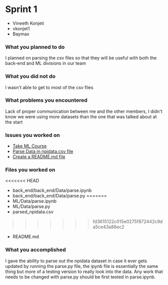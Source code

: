# Sprint 1
- Vineeth Konjeti
- vkonjet1
- Baymax

### What you planned to do
I planned on parsing the csv files so that they will be useful with both the back-end and ML divisions in our team

### What you did not do
I wasn't able to get to most of the csv files

### What problems you encountered
Lack of proper communication between me and the other members, I didn't know we were using more datasets than the one that was talked about at the start

### Issues you worked on
- [Take ML Course](https://github.com/MariAuxHer/Baymax/issues/1)
- [Parse Data in npidata.csv file](https://github.com/MariAuxHer/Baymax/issues/4)
- [Create a README.md file](https://github.com/MariAuxHer/Baymax/issues/5)


### Files you worked on
<<<<<<< HEAD
- back_end/back_end/Data/parse.ipynb
- back_end/back_end/Data/parse.py
=======
- ML/Data/parse.ipynb
- ML/Data/parse.py
- parsed_npidata.csv
>>>>>>> fd3615122c015e0275f872442c9da5ce43a88ec2
- README.md

### What you accomplished
I gave the ability to parse out the npidata dataset in case it ever gets updated by running the parse.py file, the ipynb file is essentially the same thing but more of a testing version to really look into the data. Any work that needs to be changed with parse.py should be first tested in parse.ipynb.